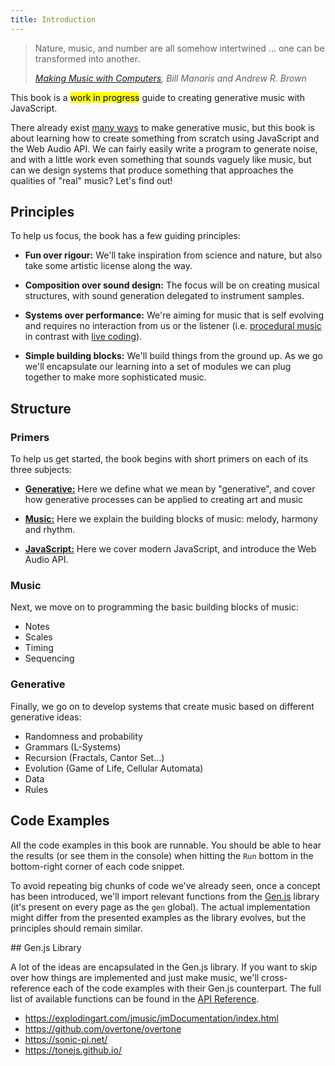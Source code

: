 ```yaml
---
title: Introduction
---
```


> Nature, music, and number are all somehow intertwined ... one can be
> transformed into another.
>
> _[Making Music with Computers](https://www.amazon.com/dp/1439867917), Bill
> Manaris and Andrew R. Brown_

This book is a <mark>work in progress</mark> guide to creating generative music
with JavaScript.

There already exist
[many ways](https://github.com/ciconia/awesome-music/blob/master/README.md#music-programming)
to make generative music, but this book is about learning how to create
something from scratch using JavaScript and the Web Audio API. We can fairly
easily write a program to generate noise, and with a little work even something
that sounds vaguely like music, but can we design systems that produce something
that approaches the qualities of "real" music? Let's find out!

## Principles

To help us focus, the book has a few guiding principles:

- **Fun over rigour:** We'll take inspiration from science and nature, but also
  take some artistic license along the way.

- **Composition over sound design:** The focus will be on creating musical
  structures, with sound generation delegated to instrument samples.

- **Systems over performance:** We're aiming for music that is self evolving and
  requires no interaction from us or the listener (i.e.
  [procedural music](https://en.wikipedia.org/wiki/Generative_music#Creative/procedural)
  in contrast with [live coding](https://en.wikipedia.org/wiki/Live_coding)).

- **Simple building blocks:** We'll build things from the ground up. As we go
  we'll encapsulate our learning into a set of modules we can plug together to
  make more sophisticated music.

## Structure

### Primers

To help us get started, the book begins with short primers on each of its three
subjects:

- [**Generative:**](primers/generative) Here we define what we mean by
  "generative", and cover how generative processes can be applied to creating
  art and music

- [**Music:**](primers/music) Here we explain the building blocks of music:
  melody, harmony and rhythm.

- [**JavaScript:**](primers/javascript) Here we cover modern JavaScript, and
  introduce the Web Audio API.

### Music

Next, we move on to programming the basic building blocks of music:

- Notes
- Scales
- Timing
- Sequencing

### Generative

Finally, we go on to develop systems that create music based on different
generative ideas:

- Randomness and probability
- Grammars (L-Systems)
- Recursion (Fractals, Cantor Set...)
- Evolution (Game of Life, Cellular Automata)
- Data
- Rules

## Code Examples

All the code examples in this book are runnable. You should be able to hear the
results (or see them in the console) when hitting the `Run` bottom in the
bottom-right corner of each code snippet.

To avoid repeating big chunks of code we've already seen, once a concept has
been introduced, we'll import relevant functions from the
[Gen.js](https://www.npmjs.com/package/@meleyal/gen) library (it's present on
every page as the `gen` global). The actual implementation might differ from the
presented examples as the library evolves, but the principles should remain
similar.

## Gen.js Library

A lot of the ideas are encapsulated in the Gen.js library. If you want to skip
over how things are implemented and just make music, we'll cross-reference each
of the code examples with their Gen.js counterpart. The full list of available
functions can be found in the [API Reference](api/index).

- https://explodingart.com/jmusic/jmDocumentation/index.html
- https://github.com/overtone/overtone
- https://sonic-pi.net/
- https://tonejs.github.io/
